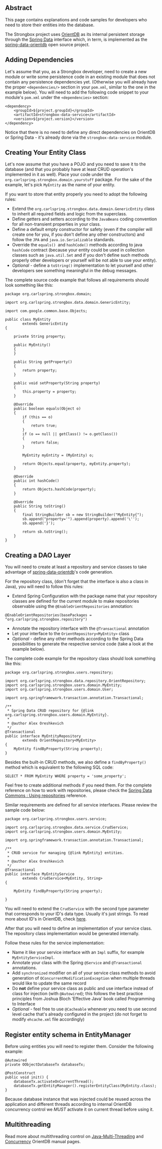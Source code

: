 ## Abstract

This page contains explanations and code samples for developers who need to store their entities into the database. 

The Strongbox project uses [OrientDB](http://orientdb.com/orientdb/) as its internal persistent storage through the [Spring Data](http://projects.spring.io/spring-data/) interface which, in term, is implemented as the [spring-data-orientdb](https://github.com/orientechnologies/spring-data-orientdb) open source project.

## Adding Dependencies

Let's assume that you, as a Strongbox developer, need to create a new module or write some persistence code in an existing module that does not contain any persistence dependencies yet. (Otherwise you will already have the proper `<dependencies/>` section in your `pom.xml`, similar to the one in the example below). You will need to add the following code snippet to your module's `pom.xml` under the `<dependencies>` section:

    <dependency>
        <groupId>${project.groupId}</groupId>
        <artifactId>strongbox-data-service</artifactId>
        <version>${project.version}</version>
    </dependency>

Notice that there is no need to define any direct dependencies on OrientDB or Spring Data - it's already done via the `strongbox-data-service` module.

## Creating Your Entity Class

Let's now assume that you have a POJO and you need to save it to the database (and that you probably have at least CRUD operation's implemented in it as well). Place your code under the `org.carlspring.strongbox.domain.yourstuff` package. For the sake of the example, let's pick `MyEntity` as the name of your entity.

If you want to store that entity properly you need to adopt the following rules:
* Extend the `org.carlspring.strongbox.data.domain.GenericEntity` class to inherit all required fields and logic from the superclass.
* Define getters and setters according to the `JavaBeans` coding convention for all non-transient properties in your class.
* Define a default empty constructor for safety (even if the compiler will create one for you, if you don't define any other constructors) and follow the `JPA` and `java.io.Serializable` standards.
* Override the `equals() `and `hashCode()` methods according to java `hashCode` contract (because your entity could be used in collection classes such as `java.util.Set` and if you don't define such methods properly other developers or yourself will be not able to use your entity).
* _Optional_ - define a `toString()` implementation to let yourself and other developers see something meaningful in the debug messages.

The complete source code example that follows all requirements should look something like this:

    package org.carlspring.strongbox.domain;
    
    import org.carlspring.strongbox.data.domain.GenericEntity;
    
    import com.google.common.base.Objects;
    
    public class MyEntity
            extends GenericEntity
    {
    
        private String property;
    
        public MyEntity()
        {
        }
    
        public String getProperty()
        {
            return property;
        }
    
        public void setProperty(String property)
        {
            this.property = property;
        }
    
        @Override
        public boolean equals(Object o)
        {
            if (this == o)
            {
                return true;
            }
            if (o == null || getClass() != o.getClass())
            {
                return false;
            }
            
            MyEntity myEntity = (MyEntity) o;

            return Objects.equal(property, myEntity.property);
        }
    
        @Override
        public int hashCode()
        {
            return Objects.hashCode(property);
        }
    
        @Override
        public String toString()
        {
            final StringBuilder sb = new StringBuilder("MyEntity{");
            sb.append("property='").append(property).append('\'');
            sb.append('}');
            
            return sb.toString();
        }
    }

## Creating a DAO Layer

You will need to create at least a repository and service classes to take advantage of [spring-data-orientdb](https://github.com/orientechnologies/spring-data-orientdb)'s code generation.

For the repository class, (don't forget that the interface is also a class in Java), you will need to follow this rules:
* Extend Spring Configuration with the package name that your repository classes are defined for the current module to make repositories observable using the `@EnableOrientRepositories` annotation:

`@EnableOrientRepositories(basePackages = "org.carlspring.strongbox.repository")`

* Annotate the repository interface with the `@Transactional` annotation
* Let your interface to the `OrientRepository<MyEntity>` class
* _Optional_ - define any other methods according to the Spring Data possibilities to generate the respective service code (take a look at the example below).

The complete code example for the repository class should look something like this:

    package org.carlspring.strongbox.users.repository;
    
    import org.carlspring.strongbox.data.repository.OrientRepository;
    import org.carlspring.strongbox.users.domain.MyEntity;
    import org.carlspring.strongbox.users.domain.User;
    
    import org.springframework.transaction.annotation.Transactional;
    
    /**
     * Spring Data CRUD repository for {@link org.carlspring.strongbox.users.domain.MyEntity}.
     *
     * @author Alex Oreshkevich
     */
    @Transactional
    public interface MyEntityRepository
            extends OrientRepository<MyEntity>
    {
        MyEntity findByProperty(String property);
    }

Besides the built-in CRUD methods, we also define a `findByProperty()` method which is equivalent to the following SQL code:

    SELECT * FROM MyEntity WHERE property = 'some_property';

Feel free to create additional methods if you need them. For the complete reference on how to work with repositories, please check the [Spring Data Commons : Using repositories](http://docs.spring.io/spring-data/data-commons/docs/current/reference/html/#repositories) reference.

Similar requirements are defined for all service interfaces. Please review the sample code below:

    package org.carlspring.strongbox.users.service;
    
    import org.carlspring.strongbox.data.service.CrudService;
    import org.carlspring.strongbox.users.domain.MyEntity;
    
    import org.springframework.transaction.annotation.Transactional;
    
    /**
     * CRUD service for managing {@link MyEntity} entities.
     *
     * @author Alex Oreshkevich
     */
    @Transactional
    public interface MyEntityService
            extends CrudService<MyEntity, String>
    {
    
        MyEntity findByProperty(String property);
    
    }

You will need to extend the `CrudService` with the second type parameter that corresponds to your ID's data type. Usually it's just strings. To read more about ID's in OrientDB, check [here](http://orientdb.com/docs/2.0/orientdb.wiki/Tutorial-Record-ID.html).

After that you will need to define an implementation of your service class. The repository class implementation would be generated internally.

Follow these rules for the service implementation:
* Name it like your service interface with an `Impl` suffix, for example `MyEntityServiceImpl`.
* Annotate your class with the Spring `@Service` and `@Transactional` annotations.
* Add `synchronized` modifier on all of your service class methods to avoid generation of `OConcurrentModificationException` when multiple threads would like to update the same record
* Do **not** define your service class as public and use interface instead of class for injection (with `@Autowired`); this follows the best practice principles from Joshua Bloch 'Effective Java' book called Programming to Interface
* _Optional_ - feel free to use `@Cacheable` whenever you need to use second level cache that's already configured in the project (do not forget to modify `ehcache.xml` file accordingly) 

## Register entity schema in EntityManager
Before using entities you will need to register them. Consider the following example:

    @Autowired
    private OObjectDatabaseTx databaseTx;

    @PostConstruct
    public void init() {
        databaseTx.activateOnCurrentThread();
        databaseTx.getEntityManager().registerEntityClass(MyEntity.class);
    }

Because database instance that was injected could be reused across the application and different threads according to internal OrientDB concurrency control we _MUST_ activate it on current thread before using it.

## Multithreading
Read more about multithreading control on [Java-Multi-Threading](http://orientdb.com/docs/2.1/Java-Multi-Threading.html) and [Concurrency](http://orientdb.com/docs/2.1/Concurrency.html) OrientDB manual pages.